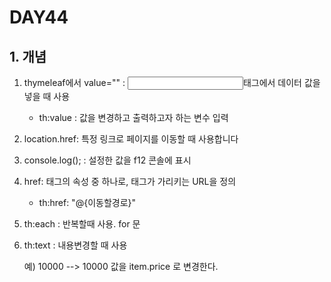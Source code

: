 # DAY44

## 1. 개념

1. thymeleaf에서 value="" : <input>태그에서 데이터 값을 넣을 때 사용 

     * th:value : 값을 변경하고 출력하고자 하는 변수 입력

2. location.href: 특정 링크로 페이지를 이동할 때 사용합니다

3. console.log(); : 설정한 값을 f12 콘솔에 표시

4. href: <a> 태그의 속성 중 하나로, <a> 태그가 가리키는 URL을 정의
  
      * th:href: "@{이동할경로}"

5. th:each : 반복할때 사용. for 문
  
6. th:text : 내용변경할 때 사용
  
   예)  <td th:text="${item.price}">10000</td>    -->   10000 값을 item.price 로 변경한다.
 
